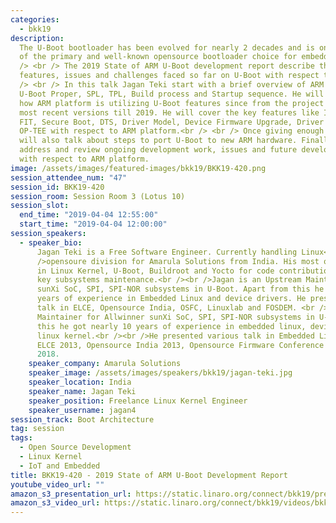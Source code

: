 ```yaml
---
categories:
  - bkk19
description:
  The U-Boot bootloader has been evolved for nearly 2 decades and is one
  of the primary and well-known opensource bootloader choice for embedded industry.<br
  /> <br /> The 2019 State of ARM U-Boot development report describe the key updates,
  features, issues and challenges faced so far on U-Boot with respect to ARM platform.<br
  /> <br /> In this talk Jagan Teki start with a brief overview of ARM U-Boot history,
  U-Boot Proper, SPL, TPL, Build process and Startup sequence. He will talk about
  how ARM platform is utilizing U-Boot features since from the project beginning to
  most recent versions till 2019. He will cover the key features like Image boot,
  FIT, Secure Boot, DTS, Driver Model, Device Firmware Upgrade, Driver Model, ATF,
  OP-TEE with respect to ARM platform.<br /> <br /> Once giving enough report, he
  will also talk about steps to port U-Boot to new ARM hardware. Finally, he will
  address and review ongoing development work, issues and future development on U-Boot
  with respect to ARM platform.
image: /assets/images/featured-images/bkk19/BKK19-420.png
session_attendee_num: "47"
session_id: BKK19-420
session_room: Session Room 3 (Lotus 10)
session_slot:
  end_time: "2019-04-04 12:55:00"
  start_time: "2019-04-04 12:00:00"
session_speakers:
  - speaker_bio:
      Jagan Teki is a Free Software Engineer. Currently handling Linux<br
      />opensoure division for Amarula Solutions from India. His most of the work involves
      in Linux Kernel, U-Boot, Buildroot and Yocto for code contribution along with
      key subsystems maintenance.<br /><br />Jagan is an Upstream Maintainer for Allwinner
      sunXi SoC, SPI, SPI-NOR subsystems in U-Boot. Apart from this he got nearly 10
      years of experience in Embedded Linux and device drivers. He presented various
      talk in ELCE, Opensource India, OSFC, Linuxlab and FOSDEM. <br /><br />He is Upstream
      Maintainer for Allwinner sunXi SoC, SPI, SPI-NOR subsystems in U-Boot. Apart from
      this he got nearly 10 years of experience in embedded linux, device driver and
      linux kernel.<br /><br />He presented various talk in Embedded Linux, U-boot in
      ELCE 2013, Opensource India 2013, Opensource Firmware Conference 2018, Linuxlab
      2018.
    speaker_company: Amarula Solutions
    speaker_image: /assets/images/speakers/bkk19/jagan-teki.jpg
    speaker_location: India
    speaker_name: Jagan Teki
    speaker_position: Freelance Linux Kernel Engineer
    speaker_username: jagan4
session_track: Boot Architecture
tag: session
tags:
  - Open Source Development
  - Linux Kernel
  - IoT and Embedded
title: BKK19-420 - 2019 State of ARM U-Boot Development Report
youtube_video_url: ""
amazon_s3_presentation_url: https://static.linaro.org/connect/bkk19/presentations/bkk19-420.pdf
amazon_s3_video_url: https://static.linaro.org/connect/bkk19/videos/bkk19-420.mp4
---
```

